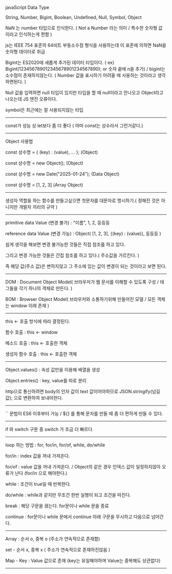 javaScript Data Type

String, Number, Bigint, Boolean, Undefined, Null, Symbol, Object

NaN 는 number 타입으로 인식한다. 
( Not a Number 라는 의미 / 특수한 숫자형 값이라고 인식하는게 편함 )

js는 IEEE 754 표준의 64비트 부동소수점 형식을 사용하는데 이 표준에 의하면 NaN을 숫자형 데이터로 취급

Bigint는 ES2020에 새롭게 추가된 데이터 타입이다. ( ex) Bigint(123456789012345678901234567890); or 숫자 끝에 n을 추가) / bigint는 소수점이 존재하지않는다.
( Number 값을 표시하기 어려울 때 사용하는 것이라고 생각하면된다. )

Null 값을 입력하면 null 타입이 있지만 타입을 할 때 null이라고 안나오고 Object라고 나오는데 JS 엔진 오류이다.

symbol은 최근에는 잘 사용되지않는 타입

--------------------------------------------------------------------------------------------------------

const가 성능 상 let보다 좀 더 좋다 ( 아마 const는 상수라서 그런거같다.)

---------------------------------------------------------------------------------------------------------

Object 사용법

const 상수명 = { (key) : (value), ... }; (Object)

const 상수명 = new Object(); (Object)

const 상수명 = new Date("2025-01-24"); (Data Object)

const 상수명 = [1, 2, 3] (Array Object)

----------------------------------------------------------------------------------------------------------

생성자 역할을 하는 함수를 만들고싶으면 첫문자를 대문자로 명시하기.( 정해진 것은 아니지만 개발자 끼리의 규약 )

----------------------------------------------------------------------------------------------------------

primitive data Value (변경 불가) : "이름", 1, 2, 등등등

reference data Value (변경 가능) : Object( [1, 2, 3], {(key) : (value)}, 등등등 )

쉽게 생각을 해보면 변경 불가능한 것들은 직접 참조를 하고 있다.

그리고 변경 가능한 것들은 간접 참조를 하고 있다.( 주소값을 가르킨다. )

즉 해당 값(주소 값)은 변하지않고 그 주소에 있는 값이 변경이 되는 것이라고 보면 된다.

----------------------------------------------------------------------------------------------------------

DOM : Document Object Model( 브라우저가 웹 문서를 이해할 수 있도록 구성 / 태그들을 각기 하나의 객체로 만든다. )

BOM : Browser Object Model( 브라우저와 소통하기위해 만들어진 모델 / 모든 객체는 window 이래 존재 )

----------------------------------------------------------------------------------------------------------

this <- 호출 방식에 따라 결정된다.

함수 호출 : this <- window

메소드 호출 : this <- 호출한 객체

생성자 함수 호출 : this <- 호출한 객체

-----------------------------------------------------------------------------------------------------------

Object.values() : 속성 값만을 이용해 배열을 생성

Object.entries() : key, value를 따로 분리

http으로 통신하려면 body의 인자 값이 text 값이어야하므로
JSON.stringify(넘길 값); 으로 변환하여 보내야한다.

-----------------------------------------------------------------------------------------------------------

`` 문법이 ES6 이후부터 가능 / ${} 를 통해 문자를 만들 때 좀 더 편하게 만들 수 있다.

-----------------------------------------------------------------------------------------------------------

if 와 switch 구문 중 switch 가 조금 더 빠르다.

-----------------------------------------------------------------------------------------------------------

loop 하는 방법 : for, for/in, for/of, while, do/while

for/in : index 값을 꺼내 가져온다.

for/of : value 값을 꺼내 가져온다. / Object의 같은 경우 인덱스 값이 일정하지않아 오류가 난다 (for/in 으로 해야한다.)

while : 조건이 true일 때 반복한다.

do/while : while과 같지만 무조건 한번 실행이 되고 조건을 따진다.

break : 해당 구문을 끊는다. for문이나 while 문을 종료

continue : for문이나 while 문에서 continue 아래 구문을 무시하고 다음으로 넘어간다.

------------------------------------------------------------------------------------------------------------

Array : 순서 o, 중복 o (주소가 연속적으로 존재함)

set - 순서 x, 중복 x ( 주소가 연속적으로 존재하진않음 )

Map - Key : Value 값으로 존재 (key는 유일해야하며 Value는 중복해도 상관없다)

------------------------------------------------------------------------------------------------------------

